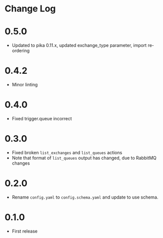 # Change Log

# 0.5.0

- Updated to pika 0.11.x, updated exchange\_type parameter, import re-ordering

# 0.4.2

- Minor linting

# 0.4.0

- Fixed trigger.queue incorrect

# 0.3.0

- Fixed broken `list_exchanges` and `list_queues` actions
- Note that format of `list_queues` output has changed, due to RabbitMQ changes

# 0.2.0

- Rename `config.yaml` to `config.schema.yaml` and update to use schema.

# 0.1.0

- First release 
